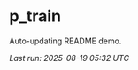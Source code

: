 # p_train

Auto-updating README demo.

<!--START_SECTION:status-->
_Last run: 2025-08-19 05:32 UTC_
<!--END_SECTION:status-->





